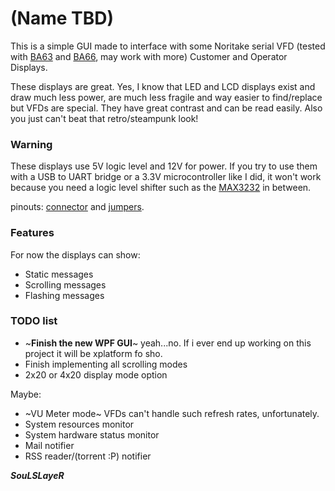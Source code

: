 # (Name TBD)

This is a simple GUI made to interface with some Noritake serial VFD (tested with [BA63] and [BA66], may work with more)  Customer and Operator Displays.

These displays are great.
Yes, I know that LED and LCD displays exist and draw much less power, are much less fragile and way easier to find/replace but VFDs are special. They have great contrast and can be read easily.
Also you just can't beat that retro/steampunk look!

### Warning

These displays use 5V logic level and 12V for power.
If you try to use them with a USB to UART bridge or a 3.3V microcontroller like I did, it won't work because you need a logic level shifter such as the [MAX3232] in between.

pinouts: [connector] and [jumpers].

### Features
For now the displays can show:

* Static messages
* Scrolling messages 
* Flashing messages

### TODO list

* ~**Finish the new WPF GUI**~ yeah...no. If i ever end up working on this project it will be xplatform fo sho.
* Finish implementing all scrolling modes
* 2x20 or 4x20 display mode option

Maybe:
* ~VU Meter mode~ VFDs can't handle such refresh rates, unfortunately.
* System resources monitor
* System hardware status monitor
* Mail notifier
* RSS reader/(torrent :P) notifier


[BA63]:https://www.dieboldnixdorf.com/en-us/retail/systems/peripherals/customer-operator-displays/ba63
[BA66]:https://www.dieboldnixdorfag.com/en-us/retail/systems/peripherals/customer-operator-displays/ba66
[MAX3232]:http://pdfserv.maximintegrated.com/en/ds/MAX3222-MAX3241.pdf
[connector]:https://i.imgur.com/nl01DJ9.jpg
[jumpers]:https://i.imgur.com/zyeyIpC.jpg


***SouLSLayeR***
